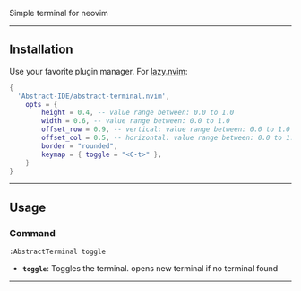 Simple terminal for neovim

---

## Installation

Use your favorite plugin manager. For [lazy.nvim](https://github.com/folke/lazy.nvim):

```lua
{
  'Abstract-IDE/abstract-terminal.nvim',
    opts = {
		height = 0.4, -- value range between: 0.0 to 1.0
		width = 0.6, -- value range between: 0.0 to 1.0
		offset_row = 0.9, -- vertical: value range between: 0.0 to 1.0
		offset_col = 0.5, -- horizontal: value range between: 0.0 to 1.0
		border = "rounded",
		keymap = { toggle = "<C-t>" },
	}
}
```

---

## Usage

### Command

```vim
:AbstractTerminal toggle
```

- **`toggle`**: Toggles the terminal. opens new terminal if no terminal found

---
